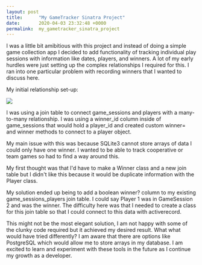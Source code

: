 ```yaml
---
layout: post
title:      "My GameTracker Sinatra Project"
date:       2020-04-03 23:32:48 +0000
permalink:  my_gametracker_sinatra_project
---
```



I was a little bit amibitious with this project and instead of doing a simple game collection app I decided to add functionality of tracking individual play sessions with information like dates, players, and winners. A lot of my early hurdles were just setting up the complex relationships I required for this. I ran into one particular problem with recording winners that I wanted to discuss here.

My initial relationship set-up:

![](imgur.com/a/HNspdxN)

I was using a join table to connect game_sessions and players with a many-to-many relationship. I was using a winner_id column inside of game_sessions that would hold a player_id and created custom winner= and winner methods to connect to a player object.

My main issue with this was because SQLite3 cannot store arrays of data I could only have one winner. I wanted to be able to track cooperative or team games so had to find a way around this. 

My first thought was that I'd have to make a Winner class and a new join table but I didn't like this because it would be duplicate information with the Player class.

My solution ended up being to add a boolean winner? column to my existing game_sessions_players join table. I could say Player 1 was in GameSession 2 and was the winner. The difficulty here was that I needed to create a class for this join table so that I could connect to this data with activerecord.

This might not be the most elegant solution, I am not happy with some of the clunky code required but it achieved my desired result. What what would have tried differently? I am aware that there are options like PostgreSQL which would allow me to store arrays in my database. I am excited to learn and experiment with these tools in the future as I continue my growth as a developer.


